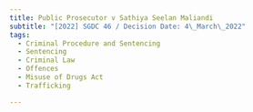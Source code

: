 ```yaml
---
title: Public Prosecutor v Sathiya Seelan Maliandi
subtitle: "[2022] SGDC 46 / Decision Date: 4\_March\_2022"
tags:
  - Criminal Procedure and Sentencing
  - Sentencing
  - Criminal Law
  - Offences
  - Misuse of Drugs Act
  - Trafficking

---
```

